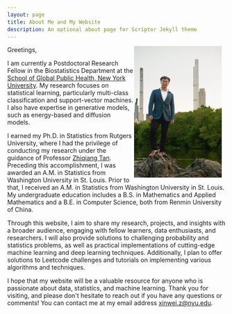 ```yaml
---
layout: page
title: About Me and My Website
description: An optional about page for Scriptor Jekyll theme
---
```


<!-- ![alt text](/images/wanderer_above_the_sea_of_fog.jpg){: width="50%" style="display: block; margin: 0 auto;"} -->

<!-- ![alt text](/images/author_image3.jpg){: height="10%" style="display: block; margin: 0 auto;"} -->
<img src="/images/author_image3.jpg" alt="alt text" style="width: 40%; height: 55%; float: right; margin-right: 10px;">

Greetings,

I am currently a Postdoctoral Research Fellow in the Biostatistics Department at the [School of Global Public Health, New York University](https://publichealth.nyu.edu/). My research focuses on statistical learning, particularly multi-class classification and support-vector machines. I also have expertise in generative models, such as energy-based and diffusion models.

I earned my Ph.D. in Statistics from Rutgers University, where I had the privilege of conducting my research under the guidance of Professor [Zhiqiang Tan](https://statweb.rutgers.edu/ztan/index.html). Preceding this accomplishment, I was awarded an A.M. in Statistics from Washington University in St. Louis. Prior to that, I received an A.M. in Statistics from Washington University in St. Louis. My undergraduate education includes a B.S. in Mathematics and Applied Mathematics and a B.E. in Computer Science, both from Renmin University of China.

Through this website, I aim to share my research, projects, and insights with a broader audience, engaging with fellow learners, data enthusiasts, and researchers. I will also provide solutions to challenging probability and statistics problems, as well as practical implementations of cutting-edge machine learning and deep learning techniques. Additionally, I plan to offer solutions to Leetcode challenges and tutorials on implementing various algorithms and techniques.

I hope that my website will be a valuable resource for anyone who is passionate about data, statistics, and machine learning. Thank you for visiting, and please don't hesitate to reach out if you have any questions or comments! You can contact me at my email address [xinwei.z@nyu.edu](mailto:xinwei.z@nyu.edu).
